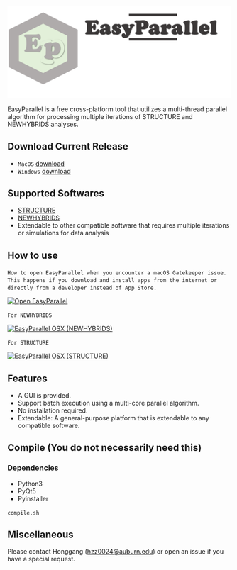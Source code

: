 
![EasyParallel](img1.png)

EasyParallel is a free cross-platform tool that utilizes a multi-thread parallel algorithm for processing multiple iterations of STRUCTURE and NEWHYBRIDS analyses. 

## Download Current Release
- `MacOS` [download](https://drive.google.com/file/d/1msCMSfDbxzUV9hdpsZ2CZ4fuxQ_abf7d/view?usp=sharing)
- `Windows` [download](https://drive.google.com/file/d/17PW2w0VgMfhFk9qppoosq0gyify52uCp/view?usp=sharing)

## Supported Softwares
 - [STRUCTURE](https://web.stanford.edu/group/pritchardlab/structure_software/release_versions/v2.3.4/html/structure.html)
 - [NEWHYBRIDS](https://github.com/eriqande/newhybrids)
 - Extendable to other compatible software that requires multiple iterations or simulations for data analysis

## How to use

`How to open EasyParallel when you encounter a macOS Gatekeeper issue. This happens if you download and install apps from the internet or directly from a developer instead of App Store.`

[![Open EasyParallel](https://img.youtube.com/vi/rk8NRIea_MQ/0.jpg)](https://www.youtube.com/watch?v=rk8NRIea_MQ "Open EasyParalle")

`For NEWHYBRIDS`

[![EasyParallel OSX (NEWHYBRIDS)](https://img.youtube.com/vi/fvt6QTSmrU0/0.jpg)](https://www.youtube.com/watch?v=fvt6QTSmrU0 "EasyParallel OSX (NEWHYBRIDS)")

`For STRUCTURE`

[![EasyParallel OSX (STRUCTURE)](https://img.youtube.com/vi/bEMs-0ujVkw/0.jpg)](https://www.youtube.com/watch?v=bEMs-0ujVkw "EasyParallel OSX (STRUCTURE)")
 
## Features
 - A GUI is provided. 
 - Support batch execution using a multi-core parallel algorithm.
 - No installation required.
 - Extendable: A general-purpose platform that is extendable to any compatible software.


## Compile (You do not necessarily need this)
  ### Dependencies
   - Python3
   - PyQt5
   - Pyinstaller
  
  ```compile.sh```
## Miscellaneous

 Please contact Honggang (hzz0024@auburn.edu) or open an issue if you have a special request.
      
